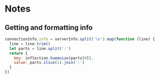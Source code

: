 # Notes

## Getting and formatting info

```js
connectionInfo.info = serverInfo.split('\n').map(function (line) {
  line = line.trim()
  let parts = line.split(':')
  return {
    key: inflection.humanize(parts[0]),
    value: parts.slice(1).join(':')
  }
})
```
